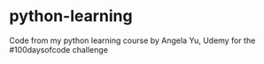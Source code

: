 # python-learning
Code from my python learning course by Angela Yu, Udemy for the #100daysofcode challenge
